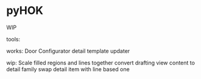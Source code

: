 # pyHOK

WIP

tools:

works:
Door Configurator
detail template updater

wip:
Scale filled regions and lines together
convert drafting view content to detail family
swap detail item with line based one
